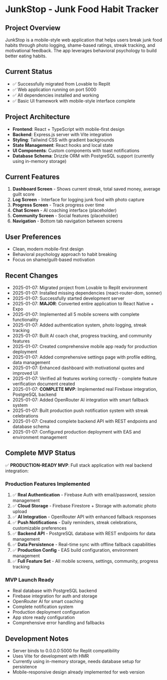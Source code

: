# JunkStop - Junk Food Habit Tracker

## Project Overview
JunkStop is a mobile-style web application that helps users break junk food habits through photo logging, shame-based ratings, streak tracking, and motivational feedback. The app leverages behavioral psychology to build better eating habits.

## Current Status
- ✅ Successfully migrated from Lovable to Replit
- ✅ Web application running on port 5000
- ✅ All dependencies installed and working
- ✅ Basic UI framework with mobile-style interface complete

## Project Architecture
- **Frontend**: React + TypeScript with mobile-first design
- **Backend**: Express.js server with Vite integration
- **Styling**: Tailwind CSS with gradient backgrounds
- **State Management**: React hooks and local state
- **UI Components**: Custom components with toast notifications
- **Database Schema**: Drizzle ORM with PostgreSQL support (currently using in-memory storage)

## Current Features
1. **Dashboard Screen** - Shows current streak, total saved money, average guilt score
2. **Log Screen** - Interface for logging junk food with photo capture
3. **Progress Screen** - Track progress over time
4. **Chat Screen** - AI coaching interface (placeholder)
5. **Community Screen** - Social features (placeholder)
6. **Navigation** - Bottom tab navigation between screens

## User Preferences
- Clean, modern mobile-first design
- Behavioral psychology approach to habit breaking
- Focus on shame/guilt-based motivation

## Recent Changes
- 2025-01-07: Migrated project from Lovable to Replit environment
- 2025-01-07: Installed missing dependencies (react-router-dom, sonner)
- 2025-01-07: Successfully started development server
- 2025-01-07: **MAJOR**: Converted entire application to React Native + Expo
- 2025-01-07: Implemented all 5 mobile screens with complete functionality
- 2025-01-07: Added authentication system, photo logging, streak tracking
- 2025-01-07: Built AI coach chat, progress tracking, and community features
- 2025-01-07: Created comprehensive mobile app ready for production deployment
- 2025-01-07: Added comprehensive settings page with profile editing, data management
- 2025-01-07: Enhanced dashboard with motivational quotes and improved UI
- 2025-01-07: Verified all features working correctly - complete feature verification document created
- 2025-01-07: **COMPLETE MVP**: Implemented real Firebase integration, PostgreSQL backend
- 2025-01-07: Added OpenRouter AI integration with smart fallback system
- 2025-01-07: Built production push notification system with streak celebrations
- 2025-01-07: Created complete backend API with REST endpoints and database schema
- 2025-01-07: Configured production deployment with EAS and environment management

## Complete MVP Status
✅ **PRODUCTION-READY MVP**: Full stack application with real backend integration:

### Production Features Implemented
1. ✅ **Real Authentication** - Firebase Auth with email/password, session management
2. ✅ **Cloud Storage** - Firebase Firestore + Storage with automatic photo upload
3. ✅ **AI Integration** - OpenRouter API with enhanced fallback responses
4. ✅ **Push Notifications** - Daily reminders, streak celebrations, customizable preferences
5. ✅ **Backend API** - PostgreSQL database with REST endpoints for data management
6. ✅ **Data Persistence** - Real-time sync with offline fallback capabilities
7. ✅ **Production Config** - EAS build configuration, environment management
8. ✅ **Full Feature Set** - All mobile screens, settings, community, progress tracking

### MVP Launch Ready
- Real database with PostgreSQL backend
- Firebase integration for auth and storage
- OpenRouter AI for smart coaching
- Complete notification system
- Production deployment configuration
- App store ready configuration
- Comprehensive error handling and fallbacks

## Development Notes
- Server binds to 0.0.0.0:5000 for Replit compatibility
- Uses Vite for development with HMR
- Currently using in-memory storage, needs database setup for persistence
- Mobile-responsive design already implemented for web version